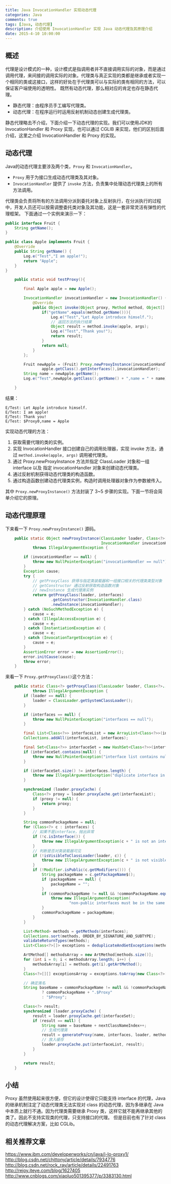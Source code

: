 ```yaml
---
title: Java InvocationHandler 实现动态代理
categories: Java
comments: true
tags: [Java, 动态代理]
description: 介绍使用 InvocationHandler 实现 Java 动态代理及其原理介绍
date: 2015-4-10 10:00:00
---
```


## 概述

代理是设计模式的一种，设计模式是指调用者并不直接调用实际的对象，而是通过调用代理，来间接的调用实际的对象。代理类与真正实现的类都是继承或者实现一个相同的类或这接口，这样的好处在于代理类可以与实际的类有相同的方法，可以保证客户端使用的透明性。
既然有动态代理，那么相对应的肯定也存在静态代理。

 - 静态代理：由程序员手工编写代理类。
 - 动态代理：在程序运行时运用反射机制动态创建生成代理类。

静态代理略去不介绍，下面介绍一下动态代理的实现。我们可以使用JDK的 InvocationHandler 和 Proxy 实现，也可以通过 CGLIB 来实现，他们的区别后面介绍，这里之介绍 InvocationHandler 和 Proxy 的实现。

## 动态代理

Java的动态代理主要涉及两个类，`Proxy` 和 `InvocationHandler`。

 - `Proxy` 用于为接口生成动态代理类及其对象。
 - `InvocationHandler` 提供了 `invoke` 方法，负责集中处理动态代理类上的所有方法调用。

代理类会负责将所有的方法调用分派到委托对象上反射执行，在分派执行的过程中，开发人员还可以按需调整委托类对象及其功能，这是一套非常灵活有弹性的代理框架。
下面通过一个实例来演示一下：

```java
public interface Fruit {
    String getName();
}
```

```java
public class Apple implements Fruit {
    @Override
    public String getName() {
        Log.e("Test","I am apple!");
        return "Apple";
    }
}
```

```java
    public static void testProxy(){

        final Apple apple = new Apple();

        InvocationHandler invocationHandler = new InvocationHandler() {
            @Override
            public Object invoke(Object proxy, Method method, Object[] args) throws Throwable {
                if("getName".equals(method.getName())){
                    Log.e("Test","Let Apple introduce himself.");
                    // 返回方法的执行结果
                    Object result = method.invoke(apple, args);
                    Log.e("Test","Thank you!");
                    return result;
                }
                return null;
            }
        };

        Fruit newApple = (Fruit) Proxy.newProxyInstance(invocationHandler.getClass().getClassLoader(),
                apple.getClass().getInterfaces(),invocationHandler);
        String name = newApple.getName();
        Log.e("Test",newApple.getClass().getName() + ",name = " + name);

    }
```

结果：

```
E/Test: Let Apple introduce himself.
E/Test: I am apple!
E/Test: Thank you!
E/Test: $Proxy0,name = Apple
```

实现动态代理的方法：

 1. 获取需要代理的类的实例。
 2. 实现 InvocationHandler 接口创建自己的调用处理器，实现 invoke 方法，通过 `method.invoke(apple, args)` 调用被代理类。
 3. 通过 Proxy.newProxyInstance 方法并指定 ClassLoader 对象和一组 interface 以及 指定 invocationHandler 对象来创建动态代理类。
 4. 通过反射机制获得动态代理类的构造函数。
 5. 通过构造函数创建动态代理类实例，构造时调用处理器对象作为参数被传入。

其中 `Proxy.newProxyInstance()` 方法封装了 3~5 步骤的实现。下面一节将会简单介绍它的原理。

## 动态代理原理

下来看一下 `Proxy.newProxyInstance()` 源码。

```java
    public static Object newProxyInstance(ClassLoader loader, Class<?>[] interfaces,
                                          InvocationHandler invocationHandler)
            throws IllegalArgumentException {

        if (invocationHandler == null) {
            throw new NullPointerException("invocationHandler == null");
        }
        Exception cause;
        try {
            // getProxyClass 获得与指定类装载器和一组接口相关的代理类类型对象
            // getConstructor 通过反射获取构造函数对象
            // newInstance 生成代理类实例
            return getProxyClass(loader, interfaces)
                    .getConstructor(InvocationHandler.class)
                    .newInstance(invocationHandler);
        } catch (NoSuchMethodException e) {
            cause = e;
        } catch (IllegalAccessException e) {
            cause = e;
        } catch (InstantiationException e) {
            cause = e;
        } catch (InvocationTargetException e) {
            cause = e;
        }
        AssertionError error = new AssertionError();
        error.initCause(cause);
        throw error;
    }
```

来看一下 `Proxy.getProxyClass()`这个方法：

```java
    public static Class<?> getProxyClass(ClassLoader loader, Class<?>... interfaces)
            throws IllegalArgumentException {
        if (loader == null) {
            loader = ClassLoader.getSystemClassLoader();
        }

        if (interfaces == null) {
            throw new NullPointerException("interfaces == null");
        }

        final List<Class<?>> interfaceList = new ArrayList<Class<?>>(interfaces.length);
        Collections.addAll(interfaceList, interfaces);

        final Set<Class<?>> interfaceSet = new HashSet<Class<?>>(interfaceList);
        if (interfaceSet.contains(null)) {
            throw new NullPointerException("interface list contains null: " + interfaceList);
        }

        if (interfaceSet.size() != interfaces.length) {
            throw new IllegalArgumentException("duplicate interface in list: " + interfaceList);
        }

        synchronized (loader.proxyCache) {
            Class<?> proxy = loader.proxyCache.get(interfaceList);
            if (proxy != null) {
                return proxy;
            }
        }

        String commonPackageName = null;
        for (Class<?> c : interfaces) {
            // 如果不是interface，抛出异常
            if (!c.isInterface()) {
                throw new IllegalArgumentException(c + " is not an interface");
            }
            // 判断是否对类装载器可见
            if (!isVisibleToClassLoader(loader, c)) {
                throw new IllegalArgumentException(c + " is not visible from class loader");
            }
            if (!Modifier.isPublic(c.getModifiers())) {
                String packageName = c.getPackageName$();
                if (packageName == null) {
                    packageName = "";
                }
                if (commonPackageName != null && !commonPackageName.equals(packageName)) {
                    throw new IllegalArgumentException(
                            "non-public interfaces must be in the same package");
                }
                commonPackageName = packageName;
            }
        }

        List<Method> methods = getMethods(interfaces);
        Collections.sort(methods, ORDER_BY_SIGNATURE_AND_SUBTYPE);
        validateReturnTypes(methods);
        List<Class<?>[]> exceptions = deduplicateAndGetExceptions(methods);

        ArtMethod[] methodsArray = new ArtMethod[methods.size()];
        for (int i = 0; i < methodsArray.length; i++) {
            methodsArray[i] = methods.get(i).getArtMethod();
        }
        Class<?>[][] exceptionsArray = exceptions.toArray(new Class<?>[exceptions.size()][]);

        // 确定类名
        String baseName = commonPackageName != null && !commonPackageName.isEmpty()
                ? commonPackageName + ".$Proxy"
                : "$Proxy";

        Class<?> result;
        synchronized (loader.proxyCache) {
            result = loader.proxyCache.get(interfaceSet);
            if (result == null) {
                String name = baseName + nextClassNameIndex++;
                // 生成代理类
                result = generateProxy(name, interfaces, loader, methodsArray, exceptionsArray);
                // 放入缓存
                loader.proxyCache.put(interfaceList, result);
            }
        }

        return result;
    }
```

## 小结

Proxy 虽然使用起来很方便，但它的设计使得它只能支持 interface 的代理，Java 的继承机制注定了动态代理类无法实现对 class 的动态代理，因为多继承在 Java 中本质上就行不通。因为代理类需要继承 Proxy 类，这样它就不能再继承其他的类了。因此不支持实现类的代理，只支持接口的代理。
但是目前也有了针对 class 的动态代理解决方案，比如 CGLib。

## 相关推荐文章

https://www.ibm.com/developerworks/cn/java/j-lo-proxy1/
http://blog.csdn.net/chjttony/article/details/7934776
http://blog.csdn.net/rock_ray/article/details/22491763
http://rejoy.iteye.com/blog/1627405
http://www.cnblogs.com/xiaoluo501395377/p/3383130.html
